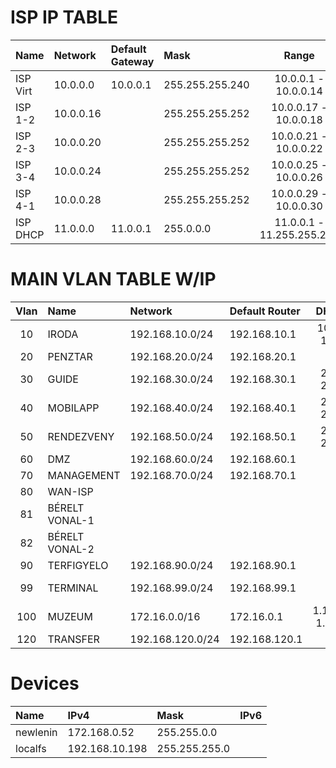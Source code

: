 # ISP IP TABLE

|Name|Network|Default Gateway|Mask|Range|
|:---|:---|:---|:---|:---:|
|ISP Virt|10.0.0.0|10.0.0.1|255.255.255.240|10.0.0.1 - 10.0.0.14|
|ISP 1-2|10.0.0.16||255.255.255.252|10.0.0.17 - 10.0.0.18|
|ISP 2-3|10.0.0.20||255.255.255.252|10.0.0.21 - 10.0.0.22|
|ISP 3-4|10.0.0.24||255.255.255.252|10.0.0.25 - 10.0.0.26|
|ISP 4-1|10.0.0.28||255.255.255.252|10.0.0.29 - 10.0.0.30|
|ISP DHCP|11.0.0.0|11.0.0.1|255.0.0.0|11.0.0.1 - 11.255.255.254|

# MAIN VLAN TABLE W/IP

|Vlan|Name|Network|Default Router|DHCP|DHCP Server|DNS1|DNS2|
|:---:|:---|:---|:---|:---:|:---|:---|:---|
|10|IRODA|192.168.10.0/24|192.168.10.1|100-189|192.168.10.198 (localfs)|192.168.10.198 (localfs)|172.16.0.52 (newlenin)|
|20|PENZTAR|192.168.20.0/24|192.168.20.1|
|30|GUIDE|192.168.30.0/24|192.168.30.1|20-254|192.168.30.1 (tűzfal)|
|40|MOBILAPP|192.168.40.0/24|192.168.40.1|20-254|192.168.40.1 (tűzfal)|192.168.40.1 (tűzfal)|
|50|RENDEZVENY|192.168.50.0/24|192.168.50.1|20-254|192.168.50.1 (tűzfal)|192.168.50.1 (tűzfal)|
|60|DMZ|192.168.60.0/24|192.168.60.1|
|70|MANAGEMENT|192.168.70.0/24|192.168.70.1|
|80|WAN-ISP|
|81|BÉRELT VONAL-1|
|82|BÉRELT VONAL-2|
|90|TERFIGYELO|192.168.90.0/24|192.168.90.1|
|99|TERMINAL|192.168.99.0/24|192.168.99.1||192.168.99.1 (tűzfal)|172.16.0.52 (newlenin)|
|100|MUZEUM|172.16.0.0/16|172.16.0.1|1.101-1.250|172.16.0.52 (newlenin)|172.16.0.52 (newlenin)|
|120|TRANSFER|192.168.120.0/24|192.168.120.1|

# Devices

|Name|IPv4|Mask|IPv6|
|:---|:---|:---|:---|
|newlenin|172.168.0.52|255.255.0.0||
|localfs|192.168.10.198|255.255.255.0||
